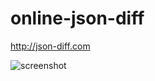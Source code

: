 # online-json-diff

http://json-diff.com

![screenshot](https://raw.github.com/justspamjustin/online-json-diff/master/img/screen.png)
